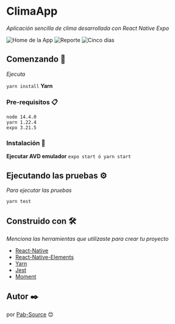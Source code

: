 # ClimaApp

_Aplicación sencilla de clima desarrollada con React Native Expo_

![Home de la App](https://github.com/Pab-Source/climaapp-react-native/tree/master/assets/home-app.png)
![Reporte](https://github.com/Pab-Source/climaapp-react-native/tree/master/assets/report.png)
![Cinco días](https://github.com/Pab-Source/climaapp-react-native/tree/master/assets/five-days.png)

## Comenzando 🚀

_Ejecuta_

`yarn install`
**Yarn**

### Pre-requisitos 📋

```
node 14.4.0
yarn 1.22.4
expo 3.21.5
```

### Instalación 🔧

**Ejecutar AVD emulador**
`expo start ó yarn start`

## Ejecutando las pruebas ⚙️

_Para ejecutar las pruebas_

`yarn test`

## Construido con 🛠️

_Menciona las herramientas que utilizaste para crear tu proyecto_

- [React-Native](https://reactnative.dev/)
- [React-Native-Elements](https://react-native-elements.github.io/react-native-elements/)
- [Yarn](https://yarnpkg.com/)
- [Jest](https://jestjs.io/)
- [Moment](https://momentjs.com/)

## Autor ✒️

por [Pab-Source](https://github.com/Pab-Source) 😊
